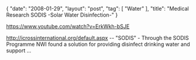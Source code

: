 {
   "date": "2008-01-29",
   "layout": "post",
   "tag": [
      "Water"
   ],
   "title": "Medical Research SODIS -Solar Water Disinfection-"
}

https://www.youtube.com/watch?v=ErkWkh-bSJE  

http://icrossinternational.org/default.aspx -- "SODIS" - Through the SODIS Programme NWI found a solution for providing disinfect drinking water and support ...